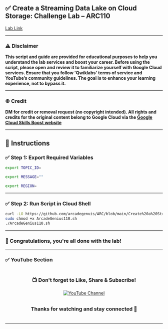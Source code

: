 
## ✅ Create a Streaming Data Lake on Cloud Storage: Challenge Lab – ARC110

[Lab Link](https://www.cloudskillsboost.google/focuses/62701?parent=catalog)


---

### ⚠️ Disclaimer

**This script and guide are provided for educational purposes to help you understand the lab services and boost your career. Before using the script, please open and review it to familiarize yourself with Google Cloud services. Ensure that you follow 'Qwiklabs' terms of service and YouTube’s community guidelines. The goal is to enhance your learning experience, not to bypass it.**

---

### © Credit

**DM for credit or removal request (no copyright intended). All rights and credits for the original content belong to Google Cloud via the [Google Cloud Skills Boost website](https://www.cloudskillsboost.google/)**

---

## 🧪 Instructions

### ✅ Step 1: Export Required Variables

```bash
export TOPIC_ID=

export MESSAGE=""

export REGION=
```

---

### ✅ Step 2: Run Script in Cloud Shell

```bash
curl -LO https://github.com/arcadegenuis/ARC/blob/main/Create%20a%20Streaming%20Data%20Lake%20on%20Cloud%20Storage%3A%20Challenge%20Lab/ArcadeGenius110.sh
sudo chmod +x ArcadeGenius110.sh
./ArcadeGenius110.sh
```

---

### 🎉 Congratulations, you're all done with the lab!

---

### ✅ YouTube Section

<div align="center" style="padding: 5px;"> 
  <h3>📺 Don't forget to Like, Share & Subscribe!</h3>  
  <a href="https://www.youtube.com/@ArcadeGenius-z1"> 
    <img src="https://img.shields.io/badge/YouTube-Arcade%20Genius-FF0000?style=for-the-badge&logo=youtube&logoColor=white" alt="YouTube Channel"> 
  </a> 
</div>

<div align="center" style="padding: 5px;"> 
  <h3>Thanks for watching and stay connected 🙂</h3> 
</div>

---
